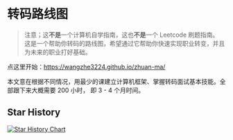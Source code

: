 # 转码路线图

> 注意；这**不是**一个计算机自学指南，这也**不是**一个 Leetcode 刷题指南。
> 这是一个帮助你转码的路线图，希望通过它帮助你快速实现职业转变，并且为未来的职业打好基础。

点这里开始：https://wangzhe3224.github.io/zhuan-ma/

本文意在根据不同情况，用最少的课建立计算机框架、掌握转码面试基本技能。全部跟下来大概需要 200 小时，
即 3 - 4 个月时间。

## Star History

[![Star History Chart](https://api.star-history.com/svg?repos=wangzhe3224/zhuan-ma&type=Timeline)](https://star-history.com/#wangzhe3224/zhuan-ma&Timeline)